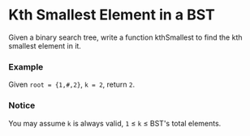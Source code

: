 # Kth Smallest Element in a BST

Given a binary search tree, write a function kthSmallest to find the kth smallest element in it.

### Example  
Given `root = {1,#,2}`, `k = 2`, return `2`.


### Notice
You may assume `k` is always valid, `1` ≤ `k` ≤ BST's total elements.